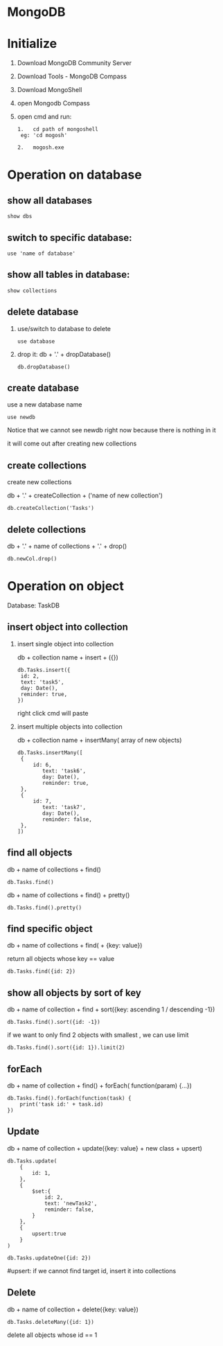# MongoDB

# Initialize

1. Download MongoDB Community Server

2. Download Tools - MongoDB Compass

3. Download MongoShell

4. open Mongodb Compass

5. open cmd and run:

   ```
   1.	cd path of mongoshell
   	eg: 'cd mogosh'
   
   2.	mogosh.exe
   ```

   

# Operation on database

## show all databases

```
show dbs
```



## switch to specific database:

```
use 'name of database'
```



## show all tables in database:

```
show collections
```



## delete database

1. use/switch to database to delete

   ```
   use database
   ```

2. drop it: db \+ '.' + dropDatabase()

   ```
   db.dropDatabase()
   ```



## create database

use a new database name

```
use newdb
```

Notice that we cannot see newdb right now because there is nothing in it

it will come out after creating new collections



## create collections

create new collections

db \+ '.' + createCollection + ('name of new collection')

```
db.createCollection('Tasks')
```



## delete collections

db + '.' + name of collections + '.' + drop()

```
db.newCol.drop()
```





# Operation on object

Database: TaskDB



## insert object into collection

1. insert single object into collection

   db +  collection name + insert + ({})

   ```
   db.Tasks.insert({
   	id: 2,
   	text: 'task5',
   	day: Date(),
   	reminder: true,
   })
   ```

   right click cmd will paste

   

2. insert multiple objects into collection

   db + collection name + insertMany( array of new objects)

   ```
   db.Tasks.insertMany([
   	{
   		id: 6,
           text: 'task6',
           day: Date(),
           reminder: true,
   	},
   	{
   		id: 7,
           text: 'task7',
           day: Date(),
           reminder: false,
   	},
   ])
   ```



## find all objects

db + name of collections + find()

```
db.Tasks.find()
```

db + name of collections + find() + pretty()

```
db.Tasks.find().pretty()
```



## find specific object

db  + name of collections + find( + {key: value})

return all objects whose key == value

```
db.Tasks.find({id: 2})
```



## show all objects by sort of key

db + name of collection + find + sort({key: ascending 1 / descending -1})

```
db.Tasks.find().sort({id: -1})
```



if we want to only find 2 objects with smallest , we can use limit

```
db.Tasks.find().sort({id: 1}).limit(2)
```



## forEach

db + name of collection + find() + forEach( function(param) {...})

```
db.Tasks.find().forEach(function(task) {
	print('task id:' + task.id)
})
```



## Update

db + name of collection + update({key: value} + new class + upsert)

```
db.Tasks.update(
	{
		id: 1,
	},
	{
		$set:{
            id: 2,
            text: 'newTask2',
            reminder: false,
		}
	},
	{
		upsert:true
	}
)

db.Tasks.updateOne({id: 2})
```

#upsert: if we cannot find target id, insert it into collections



## Delete

db + name of collection + delete({key: value})

```
db.Tasks.deleteMany({id: 1})
```

delete all objects whose id == 1